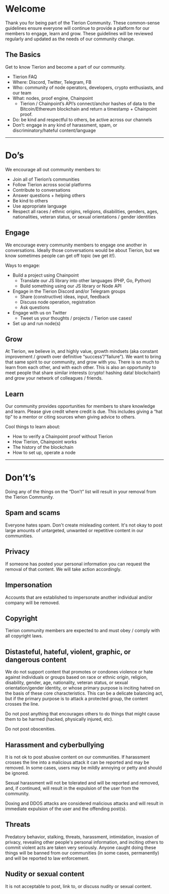 
# Welcome

Thank you for being part of the Tierion Community. These common-sense guidelines ensure everyone will continue to provide a platform for our members to engage, learn and grow. These guidelines will be reviewed regularly and updated as the needs of our community change. 

## The Basics

Get to know Tierion and become a part of our community.

- Tierion FAQ 
- Where: Discord, Twitter, Telegram, FB
- Who: community of node operators, developers, crypto enthusiasts, and our team
- What: nodes, proof engine, Chainpoint
  - Tierion / Chainpoint’s API’s connect/anchor hashes of data to the Bitcoin/Ethereum blockchain and return a timestamp + Chainpoint proof.
- Do: be kind and respectful to others, be active across our channels
- Don’t: engage in any kind of harassment, spam, or discriminatory/hateful content/language


----------
# Do’s

We encourage all out community members to:

- Join all of Tierion’s communities
- Follow Tierion across social platforms
- Contribute to conversations
- Answer questions + helping others
- Be kind to others
- Use appropriate language
- Respect all races / ethnic origins, religions, disabilities, genders, ages, nationalities, veteran status, or sexual orientations / gender identities

## Engage

We encourage every community members to engage one another in conversations. Ideally those conversations would be about Tierion, but we know sometimes people can get off topic (we get it!). 

Ways to engage:

- Build a project using Chainpoint
  - Translate our JS library into other languages (PHP, Go, Python) 
  - Build something using our JS library or Node API
- Engage in the Tierion Discord and/or Telegram groups
  - Share (constructive) ideas, input, feedback 
  - Discuss node operation, registration
  - Ask questions
- Engage with us on Twitter
  - Tweet us your thoughts / projects / Tierion use cases!
- Set up and run node(s) 

## Grow

At Tierion, we believe in, and highly value, growth mindsets (aka constant improvement / growth over definitive “success”/”failure”). We want to bring that same spirit to our community, and grow with you. There is so much to learn from each other, and with each other. This is also an opportunity to meet people that share similar interests (crypto! hashing data! blockchain!) and grow your network of colleagues / friends.

## Learn

Our community provides opportunities for members to share knowledge and learn. Please give credit where credit is due. This includes giving a “hat tip” to a mentor or citing sources when giving advice to others. 

Cool things to learn about:

- How to verify a Chainpoint proof without Tierion
- How Tierion, Chainpoint works
- The history of the blockchain
- How to set up, operate a node


----------
# Don’t’s

Doing any of the things on the “Don’t” list will result in your removal from the Tierion Community.

## Spam and scams

Everyone hates spam. Don't create misleading content. It's not okay to post large amounts of untargeted, unwanted or repetitive content in our communities. 

## Privacy

If someone has posted your personal information you can request the removal of that content. We will take action accordingly.

## Impersonation

Accounts that are established to impersonate another individual and/or company will be removed.

## Copyright

Tierion community members are expected to and must obey / comply with all copyright laws.

## Distasteful, hateful, violent, graphic, or dangerous content

We do not support content that promotes or condones violence or hate against individuals or groups based on race or ethnic origin, religion, disability, gender, age, nationality, veteran status, or sexual orientation/gender identity, or whose primary purpose is inciting hatred on the basis of these core characteristics. This can be a delicate balancing act, but if the primary purpose is to attack a protected group, the content crosses the line. 

Do not post anything that encourages others to do things that might cause them to be harmed (hacked, physically injured, etc). 

Do not post obscenities. 

## Harassment and cyberbullying

It is not ok to post abusive content on our communities. If harassment crosses the line into a malicious attack it can be reported and may be removed. In some cases, users may be mildly annoying or petty and should be ignored. 

Sexual harassment will not be tolerated and will be reported and removed, and, if continued, will result in the expulsion of the user from the community.

Doxing and DDOS attacks are considered malicious attacks and will result in immediate expulsion of the user and the offending post(s).

## Threats

Predatory behavior, stalking, threats, harassment, intimidation, invasion of privacy, revealing other people's personal information, and inciting others to commit violent acts are taken very seriously. Anyone caught doing these things will be banned from our communities (in some cases, permanently) and will be reported to law enforcement. 

## Nudity or sexual content

It is not acceptable to post, link to, or discuss nudity or sexual content.
